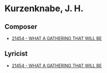 # Kurzenknabe, J. H.

## Composer

- [21454 - WHAT A GATHERING THAT WILL BE](/hymns/21454.md)

## Lyricist

- [21454 - WHAT A GATHERING THAT WILL BE](/hymns/21454.md)

